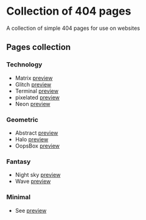 # Collection of 404 pages
A collection of simple 404 pages for use on websites

## Pages collection

### Technology 
- Matrix [preview](https://mjavadh.github.io/Collection-of-404-pages/Technology/Matrix/index.html)
- Glitch [preview](https://mjavadh.github.io/Collection-of-404-pages/Technology/Glitch/index.html)
- Terminal [preview](https://mjavadh.github.io/Collection-of-404-pages/Technology/Terminal/index.html)
- pixelated [preview](https://mjavadh.github.io/Collection-of-404-pages/Technology/pixelated/index.html)
- Neon [preview](https://mjavadh.github.io/Collection-of-404-pages/Technology/Neon/index.html)

### Geometric
- Abstract [preview](https://mjavadh.github.io/Collection-of-404-pages/Geometric/Abstract/index.html)
- Halo [preview](https://mjavadh.github.io/Collection-of-404-pages/Geometric/Halo/index.html)
- OopsBox [preview](https://mjavadh.github.io/Collection-of-404-pages/Geometric/OopsBox/index.html)

### Fantasy 
- Night sky [preview](https://mjavadh.github.io/Collection-of-404-pages/Fantasy/Night%20sky/index.html)
- Wave [preview](https://mjavadh.github.io/Collection-of-404-pages/Fantasy/Wave/index.html)

### Minimal
- See [preview](https://mjavadh.github.io/Collection-of-404-pages/Minimal/See/index.html)
